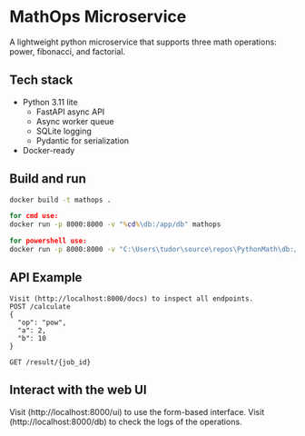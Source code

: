 # MathOps Microservice

A lightweight python microservice that supports three math operations: power, fibonacci, and factorial.

## Tech stack
- Python 3.11 lite
  - FastAPI async API
  - Async worker queue
  - SQLite logging
  - Pydantic for serialization
- Docker-ready

## Build and run
```cmd
docker build -t mathops .

for cmd use:
docker run -p 8000:8000 -v "%cd%\db:/app/db" mathops

for powershell use:
docker run -p 8000:8000 -v "C:\Users\tudor\source\repos\PythonMath\db:/app/db" mathops
```

## API Example
```
Visit (http://localhost:8000/docs) to inspect all endpoints.
POST /calculate
{
  "op": "pow",
  "a": 2,
  "b": 10
}

GET /result/{job_id}
```

## Interact with the web UI
Visit (http://localhost:8000/ui) to use the form-based interface.
Visit (http://localhost:8000/db) to check the logs of the operations.